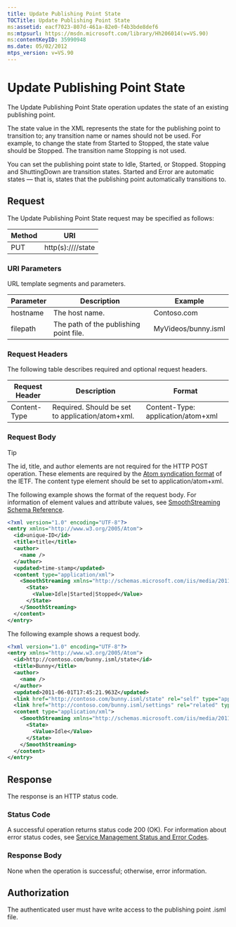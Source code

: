 ```yaml
---
title: Update Publishing Point State
TOCTitle: Update Publishing Point State
ms:assetid: eacf7023-807d-461a-82e0-f4b3bde8def6
ms:mtpsurl: https://msdn.microsoft.com/library/Hh206014(v=VS.90)
ms:contentKeyID: 35990948
ms.date: 05/02/2012
mtps_version: v=VS.90
---
```


# Update Publishing Point State

The Update Publishing Point State operation updates the state of an existing publishing point.

The state value in the XML represents the state for the publishing point to transition to; any transition name or names should not be used. For example, to change the state from Started to Stopped, the state value should be Stopped. The transition name Stopping is not used.

You can set the publishing point state to Idle, Started, or Stopped. Stopping and ShuttingDown are transition states. Started and Error are automatic states — that is, states that the publishing point automatically transitions to.

## Request

The Update Publishing Point State request may be specified as follows:

|Method|URI|
|--- |--- |
|PUT|http(s)://<hostname>/<filepath>/state|

### URI Parameters

URL template segments and parameters.

|Parameter|Description|Example|
|--- |--- |--- |
|hostname|The host name.|Contoso.com|
|filepath|The path of the publishing point file.|MyVideos/bunny.isml|

### Request Headers

The following table describes required and optional request headers.

|Request Header|Description|Format|
|--- |--- |--- |
|Content-Type|Required. Should be set to application/atom+xml.|Content-Type: application/atom+xml|

### Request Body

> [!TIP]  
> The id, title, and author elements are not required for the HTTP POST operation. These elements are required by the [Atom syndication format](http://tools.ietf.org/html/rfc4287) of the IETF.
> The content type element should be set to application/atom+xml.

The following example shows the format of the request body. For information of element values and attribute values, see [SmoothStreaming Schema Reference](smoothstreaming-schema-reference.md).

```xml
<?xml version="1.0" encoding="UTF-8"?>
<entry xmlns="http://www.w3.org/2005/Atom">
  <id>unique-ID</id>
  <title>title</title>
  <author>
    <name />
  </author>
  <updated>time-stamp</updated>
  <content type="application/xml">
    <SmoothStreaming xmlns="http://schemas.microsoft.com/iis/media/2011/03/streaming/management">
      <State>
        <Value>Idle|Started|Stopped</Value>
      </State>
    </SmoothStreaming>
  </content>
</entry>
```

The following example shows a request body.

```xml
<?xml version="1.0" encoding="UTF-8"?>
<entry xmlns="http://www.w3.org/2005/Atom">
  <id>http://contoso.com/bunny.isml/state</id>
  <title>Bunny</title>
  <author>
    <name />
  </author>
  <updated>2011-06-01T17:45:21.963Z</updated>
  <link href="http://contoso.com/bunny.isml/state" rel="self" type="application/atom+xml" title="State" />
  <link href="http://contoso.com/bunny.isml/settings" rel="related" type="application/atom+xml" title="Settings" />
  <content type="application/xml">
    <SmoothStreaming xmlns="http://schemas.microsoft.com/iis/media/2011/03/streaming/management">
      <State>
        <Value>Idle</Value>
      </State>
    </SmoothStreaming>
  </content>
</entry>
```

## Response

The response is an HTTP status code.

### Status Code

A successful operation returns status code 200 (OK). For information about error status codes, see [Service Management Status and Error Codes](service-management-status-and-error-codes.md).

### Response Body

None when the operation is successful; otherwise, error information.

## Authorization

The authenticated user must have write access to the publishing point .isml file.
